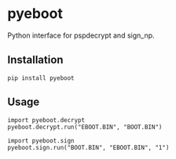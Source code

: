 # pyeboot
Python interface for pspdecrypt and sign_np.

## Installation
`pip install pyeboot`

## Usage
```
import pyeboot.decrypt
pyeboot.decrypt.run("EBOOT.BIN", "BOOT.BIN")

import pyeboot.sign
pyeboot.sign.run("BOOT.BIN", "EBOOT.BIN", "1")
```
